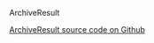ArchiveResult

[ArchiveResult source code on Github](https://github.com/Frojd/Frojd-Jewl/tree/develop/component-library/app/components/ArchiveResult)

